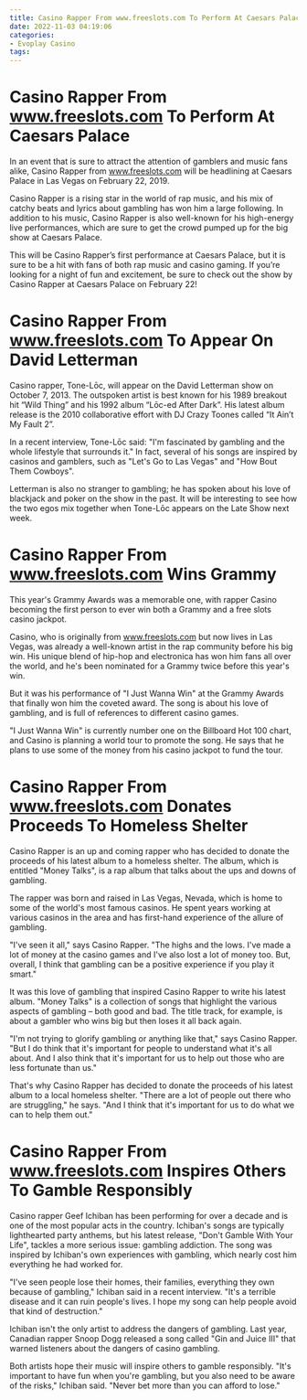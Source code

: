 ```yaml
---
title: Casino Rapper From www.freeslots.com To Perform At Caesars Palace
date: 2022-11-03 04:19:06
categories:
- Evoplay Casino
tags:
---
```



#  Casino Rapper From www.freeslots.com To Perform At Caesars Palace

In an event that is sure to attract the attention of gamblers and music fans alike, Casino Rapper from www.freeslots.com will be headlining at Caesars Palace in Las Vegas on February 22, 2019.

Casino Rapper is a rising star in the world of rap music, and his mix of catchy beats and lyrics about gambling has won him a large following. In addition to his music, Casino Rapper is also well-known for his high-energy live performances, which are sure to get the crowd pumped up for the big show at Caesars Palace.

This will be Casino Rapper’s first performance at Caesars Palace, but it is sure to be a hit with fans of both rap music and casino gaming. If you’re looking for a night of fun and excitement, be sure to check out the show by Casino Rapper at Caesars Palace on February 22!

#  Casino Rapper From www.freeslots.com To Appear On David Letterman

Casino rapper, Tone-Lōc, will appear on the David Letterman show on October 7, 2013. The outspoken artist is best known for his 1989 breakout hit “Wild Thing” and his 1992 album “Lōc-ed After Dark”. His latest album release is the 2010 collaborative effort with DJ Crazy Toones called “It Ain’t My Fault 2”.

In a recent interview, Tone-Lōc said: "I'm fascinated by gambling and the whole lifestyle that surrounds it." In fact, several of his songs are inspired by casinos and gamblers, such as "Let's Go to Las Vegas" and "How Bout Them Cowboys".

Letterman is also no stranger to gambling; he has spoken about his love of blackjack and poker on the show in the past. It will be interesting to see how the two egos mix together when Tone-Lōc appears on the Late Show next week.

#  Casino Rapper From www.freeslots.com Wins Grammy

This year's Grammy Awards was a memorable one, with rapper Casino becoming the first person to ever win both a Grammy and a free slots casino jackpot.

Casino, who is originally from www.freeslots.com but now lives in Las Vegas, was already a well-known artist in the rap community before his big win. His unique blend of hip-hop and electronica has won him fans all over the world, and he's been nominated for a Grammy twice before this year's win.

But it was his performance of "I Just Wanna Win" at the Grammy Awards that finally won him the coveted award. The song is about his love of gambling, and is full of references to different casino games.

"I Just Wanna Win" is currently number one on the Billboard Hot 100 chart, and Casino is planning a world tour to promote the song. He says that he plans to use some of the money from his casino jackpot to fund the tour.

#  Casino Rapper From www.freeslots.com Donates Proceeds To Homeless Shelter

Casino Rapper is an up and coming rapper who has decided to donate the proceeds of his latest album to a homeless shelter. The album, which is entitled "Money Talks", is a rap album that talks about the ups and downs of gambling.

The rapper was born and raised in Las Vegas, Nevada, which is home to some of the world's most famous casinos. He spent years working at various casinos in the area and has first-hand experience of the allure of gambling.

"I've seen it all," says Casino Rapper. "The highs and the lows. I've made a lot of money at the casino games and I've also lost a lot of money too. But, overall, I think that gambling can be a positive experience if you play it smart."

It was this love of gambling that inspired Casino Rapper to write his latest album. "Money Talks" is a collection of songs that highlight the various aspects of gambling – both good and bad. The title track, for example, is about a gambler who wins big but then loses it all back again.

"I'm not trying to glorify gambling or anything like that," says Casino Rapper. "But I do think that it's important for people to understand what it's all about. And I also think that it's important for us to help out those who are less fortunate than us."

That's why Casino Rapper has decided to donate the proceeds of his latest album to a local homeless shelter. "There are a lot of people out there who are struggling," he says. "And I think that it's important for us to do what we can to help them out."

#  Casino Rapper From www.freeslots.com Inspires Others To Gamble Responsibly

Casino rapper Geef Ichiban has been performing for over a decade and is one of the most popular acts in the country. Ichiban's songs are typically lighthearted party anthems, but his latest release, "Don't Gamble With Your Life", tackles a more serious issue: gambling addiction. The song was inspired by Ichiban's own experiences with gambling, which nearly cost him everything he had worked for.

"I've seen people lose their homes, their families, everything they own because of gambling," Ichiban said in a recent interview. "It's a terrible disease and it can ruin people's lives. I hope my song can help people avoid that kind of destruction."

Ichiban isn't the only artist to address the dangers of gambling. Last year, Canadian rapper Snoop Dogg released a song called "Gin and Juice III" that warned listeners about the dangers of casino gambling.

Both artists hope their music will inspire others to gamble responsibly. "It's important to have fun when you're gambling, but you also need to be aware of the risks," Ichiban said. "Never bet more than you can afford to lose."